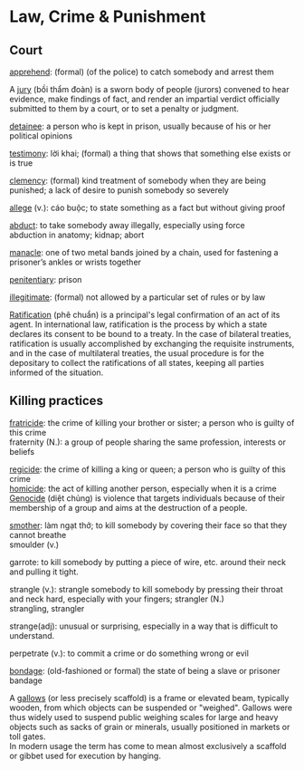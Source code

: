 # Law, Crime & Punishment

## Court

[apprehend](https://www.oxfordlearnersdictionaries.com/definition/english/apprehend?q=apprehend): (formal) (of the police) to catch somebody and arrest them

A [jury](https://en.wikipedia.org/wiki/Jury) (bồi thẩm đoàn) is a sworn body of people (jurors) convened to hear evidence, make findings of fact, and render an impartial verdict officially submitted to them by a court, or to set a penalty or judgment.

[detainee](https://www.oxfordlearnersdictionaries.com/definition/english/detainee?q=detainee): a person who is kept in prison, usually because of his or her political opinions

[testimony](https://www.oxfordlearnersdictionaries.com/definition/english/testimony?q=testimony): lời khai; (formal) a thing that shows that something else exists or is true

[clemency](https://www.oxfordlearnersdictionaries.com/definition/english/clemency?q=clemency): (formal) kind treatment of somebody when they are being punished; a lack of desire to punish somebody so severely

[allege](https://www.oxfordlearnersdictionaries.com/definition/english/allege?q=allege) (v.): cáo buộc; to state something as a fact but without giving proof

[abduct](https://www.oxfordlearnersdictionaries.com/definition/english/abduct?q=abduct): to take somebody away illegally, especially using force  
abduction in anatomy; kidnap; abort

[manacle](https://www.oxfordlearnersdictionaries.com/definition/english/manacle_1?q=manacle): one of two metal bands joined by a chain, used for fastening a prisoner’s ankles or wrists together

[penitentiary](https://en.wikipedia.org/wiki/Prison): prison

[illegitimate](https://www.oxfordlearnersdictionaries.com/definition/english/illegitimate?q=illegitimate): (formal) not allowed by a particular set of rules or by law

[Ratification](https://en.wikipedia.org/wiki/Ratification) (phê chuẩn) is a principal's legal confirmation of an act of its agent. In international law, ratification is the process by which a state declares its consent to be bound to a treaty. In the case of bilateral treaties, ratification is usually accomplished by exchanging the requisite instruments, and in the case of multilateral treaties, the usual procedure is for the depositary to collect the ratifications of all states, keeping all parties informed of the situation.

## Killing practices

[fratricide](https://www.oxfordlearnersdictionaries.com/definition/english/fratricide?q=fratricide): the crime of killing your brother or sister; a person who is guilty of this crime  
fraternity (N.): a group of people sharing the same profession, interests or beliefs

[regicide](https://www.oxfordlearnersdictionaries.com/definition/english/regicide?q=regicide): the crime of killing a king or queen; a person who is guilty of this crime  
[homicide](https://www.oxfordlearnersdictionaries.com/definition/english/homicide?q=homicide): the act of killing another person, especially when it is a crime  
[Genocide](https://en.wikipedia.org/wiki/Genocide) (diệt chủng) is violence that targets individuals because of their membership of a group and aims at the destruction of a people.

[smother](https://www.oxfordlearnersdictionaries.com/definition/english/smother?q=smother): làm ngạt thở; to kill somebody by covering their face so that they cannot breathe  
smoulder (v.)

garrote: to kill somebody by putting a piece of wire, etc. around their neck and pulling it tight.

strangle (v.): strangle somebody to kill somebody by pressing their throat and neck hard, especially with your fingers; strangler (N.)\
strangling, strangler

strange(adj): unusual or surprising, especially in a way that is difficult to understand.

perpetrate (v.): to commit a crime or do something wrong or evil

[bondage](https://www.oxfordlearnersdictionaries.com/definition/english/bondage?q=bondage): (old-fashioned or formal) the state of being a slave or prisoner  
bandage

A [gallows](https://en.wikipedia.org/wiki/Gallows) (or less precisely scaffold) is a frame or elevated beam, typically wooden, from which objects can be suspended or "weighed". Gallows were thus widely used to suspend public weighing scales for large and heavy objects such as sacks of grain or minerals, usually positioned in markets or toll gates.  
In modern usage the term has come to mean almost exclusively a scaffold or gibbet used for execution by hanging.

